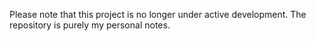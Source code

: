 Please note that this project is no longer under active development. The repository is purely my personal notes.
